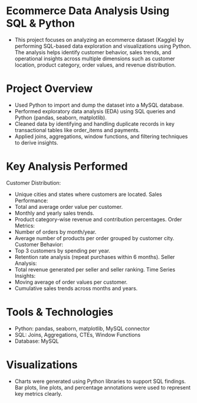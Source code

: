 # Ecommerce Data Analysis Using SQL & Python

- This project focuses on analyzing an ecommerce dataset (Kaggle) by performing SQL-based data exploration and visualizations using Python. The analysis helps identify customer behavior, sales trends,
  and operational insights across multiple dimensions such as customer location, product category, order values, and revenue distribution.

# Project Overview
  - Used Python to import and dump the dataset into a MySQL database.
  - Performed exploratory data analysis (EDA) using SQL queries and Python (pandas, seaborn, matplotlib).
  - Cleaned data by identifying and handling duplicate records in key transactional tables like order_items and payments.
  - Applied joins, aggregations, window functions, and filtering techniques to derive insights.

# Key Analysis Performed
  Customer Distribution:
  - Unique cities and states where customers are located.
  Sales Performance:
  - Total and average order value per customer.
  - Monthly and yearly sales trends.
  - Product category-wise revenue and contribution percentages.
  Order Metrics:
  - Number of orders by month/year.
  - Average number of products per order grouped by customer city.
  Customer Behavior:
  - Top 3 customers by spending per year.
  - Retention rate analysis (repeat purchases within 6 months).
  Seller Analysis:
  - Total revenue generated per seller and seller ranking.
  Time Series Insights:
  - Moving average of order values per customer.
  - Cumulative sales trends across months and years.

# Tools & Technologies
  - Python: pandas, seaborn, matplotlib, MySQL connector
  - SQL: Joins, Aggregations, CTEs, Window Functions
  - Database: MySQL

# Visualizations
  - Charts were generated using Python libraries to support SQL findings. Bar plots, line plots, and percentage annotations were used to represent key metrics clearly.


